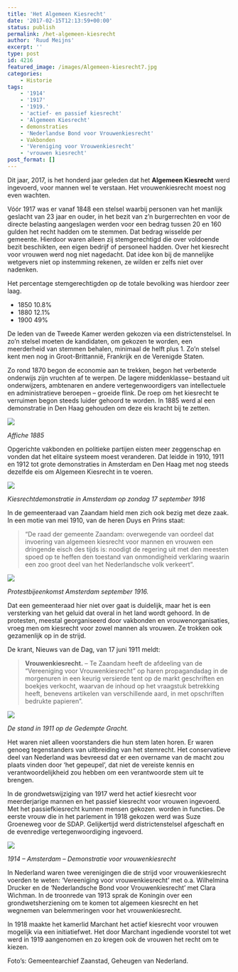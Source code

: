 ```yaml
---
title: 'Het Algemeen Kiesrecht'
date: '2017-02-15T12:13:59+00:00'
status: publish
permalink: /het-algemeen-kiesrecht
author: 'Ruud Meijns'
excerpt: ''
type: post
id: 4216
featured_image: /images/Algemeen-kiesrecht7.jpg
categories:
    - Historie
tags:
    - '1914'
    - '1917'
    - '1919.'
    - 'actief- en passief kiesrecht'
    - 'Algemeen Kiesrecht'
    - demonstraties
    - 'Nederlandse Bond voor Vrouwenkiesrecht'
    - Vakbonden
    - 'Vereniging voor Vrouwenkiesrecht'
    - 'vrouwen kiesrecht'
post_format: []
---
```

Dit jaar, 2017, is het honderd jaar geleden dat het **Algemeen Kiesrecht** werd ingevoerd, voor mannen wel te verstaan. Het vrouwenkiesrecht moest nog even wachten.

Vóór 1917 was er vanaf 1848 een stelsel waarbij personen van het manlijk geslacht van 23 jaar en ouder, in het bezit van z’n burgerrechten en voor de directe belasting aangeslagen werden voor een bedrag tussen 20 en 160 gulden het recht hadden om te stemmen. Dat bedrag wisselde per gemeente. Hierdoor waren alleen zij stemgerechtigd die over voldoende bezit beschikten, een eigen bedrijf of personeel hadden. Over het kiesrecht voor vrouwen werd nog niet nagedacht. Dat idee kon bij de mannelijke wetgevers niet op instemming rekenen, ze wilden er zelfs niet over nadenken.

Het percentage stemgerechtigden op de totale bevolking was hierdoor zeer laag.

- 1850 10.8% 
- 1880 12.1% 
- 1900 49%  

De leden van de Tweede Kamer werden gekozen via een districtenstelsel. In zo’n stelsel moeten de kandidaten, om gekozen te worden, een meerderheid van stemmen behalen, minimaal de helft plus 1. Zo’n stelsel kent men nog in Groot-Brittannië, Frankrijk en de Verenigde Staten.

Zo rond 1870 begon de economie aan te trekken, begon het verbeterde onderwijs zijn vruchten af te werpen. De lagere middenklasse– bestaand uit onderwijzers, ambtenaren en andere vertegenwoordigers van intellectuele en administratieve beroepen – groeide flink. De roep om het kiesrecht te verruimen begon steeds luider gehoord te worden. In 1885 werd al een demonstratie in Den Haag gehouden om deze eis kracht bij te zetten.

![](/images/Algemeen-kiesrecht1.jpg)

*Affiche 1885*

Opgerichte vakbonden en politieke partijen eisten meer zeggenschap en vonden dat het elitaire systeem moest veranderen. Dat leidde in 1910, 1911 en 1912 tot grote demonstraties in Amsterdam en Den Haag met nog steeds dezelfde eis om Algemeen Kiesrecht in te voeren.

![](/images/Algemeen-kiesrecht8.jpg)

*Kiesrechtdemonstratie in Amsterdam op zondag 17 september 1916*

In de gemeenteraad van Zaandam hield men zich ook bezig met deze zaak. In een motie van mei 1910, van de heren Duys en Prins staat:

> “De raad der gemeente Zaandam: overwegende van oordeel dat invoering van algemeen kiesrecht voor mannen en vrouwen een dringende eisch des tijds is: noodigt de regering uit met den meesten spoed op te heffen den toestand van onmondigheid verklaring waarin een zoo groot deel van het Nederlandsche volk verkeert”.

![](/images/Algemeen-kiesrecht4.jpg)

*Protestbijeenkomst Amsterdam september 1916.*

Dat een gemeenteraad hier niet over gaat is duidelijk, maar het is een versterking van het geluid dat overal in het land wordt gehoord. In de protesten, meestal georganiseerd door vakbonden en vrouwenorganisaties, vroeg men om kiesrecht voor zowel mannen als vrouwen. Ze trokken ook gezamenlijk op in de strijd.

De krant, Nieuws van de Dag, van 17 juni 1911 meldt:

> **Vrouwenkiesrecht.** – Te Zaandam heeft de afdeeling van de “Vereeniging voor Vrouwenkiesrecht” op haren propagandadag in de morgenuren in een keurig versierde tent op de markt geschriften en boekjes verkocht, waarvan de inhoud op het vraagstuk betrekking heeft, benevens artikelen van verschillende aard, in met opschriften bedrukte papieren”.

![](/images/Algemeen-kiesrecht5.jpg)

*De stand in 1911 op de Gedempte Gracht.*

Het waren niet alleen voorstanders die hun stem laten horen. Er waren genoeg tegenstanders van uitbreiding van het stemrecht. Het conservatieve deel van Nederland was bevreesd dat er een overname van de macht zou plaats vinden door ‘het gepeupel’, dat niet de vereiste kennis en verantwoordelijkheid zou hebben om een verantwoorde stem uit te brengen.

In de grondwetswijziging van 1917 werd het actief kiesrecht voor meerderjarige mannen en het passief kiesrecht voor vrouwen ingevoerd. Met het passiefkiesrecht kunnen mensen gekozen. worden in functies. De eerste vrouw die in het parlement in 1918 gekozen werd was Suze Groeneweg voor de SDAP. Gelijkertijd werd districtenstelsel afgeschaft en de evenredige vertegenwoordiging ingevoerd.

![](/images/Algemeen-kiesrecht9.jpg)

*1914 – Amsterdam – Demonstratie voor vrouwenkiesrecht*

In Nederland waren twee verenigingen die de strijd voor vrouwenkiesrecht voerden te weten: ‘Vereeniging voor vrouwenkiesrecht’ met o.a. Wilhelmina Drucker en de ‘Nederlandsche Bond voor Vrouwenkiesrecht’ met Clara Wichman. In de troonrede van 1913 sprak de Koningin over een grondwetsherziening om te komen tot algemeen kiesrecht en het wegnemen van belemmeringen voor het vrouwenkiesrecht.

In 1918 maakte het kamerlid Marchant het actief kiesrecht voor vrouwen mogelijk via een initiatiefwet. Het door Marchant ingediende voorstel tot wet werd in 1919 aangenomen en zo kregen ook de vrouwen het recht om te kiezen.

Foto’s: Gemeentearchief Zaanstad, Geheugen van Nederland.